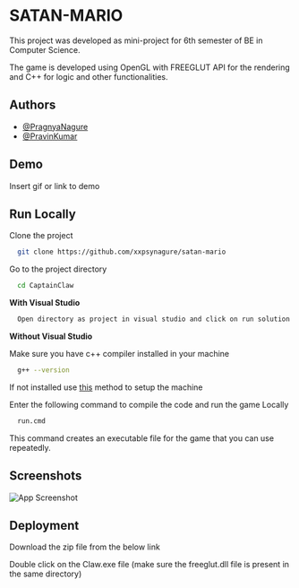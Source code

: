 
# SATAN-MARIO

This project was developed as mini-project for 6th semester of BE in Computer Science.

The game is developed using OpenGL with FREEGLUT API for the rendering and C++ for logic and other functionalities.


## Authors

- [@PragnyaNagure](https://www.github.com/xxpsynagure)
- [@PravinKumar](https://www.github.com/pravin-pk)


## Demo

Insert gif or link to demo


## Run Locally

Clone the project

```bash
  git clone https://github.com/xxpsynagure/satan-mario
```

Go to the project directory

```bash
  cd CaptainClaw
```

__With Visual Studio__

```bash
  Open directory as project in visual studio and click on run solution
```

__Without Visual Studio__

  Make sure you have c++ compiler installed in your machine
```bash
  g++ --version
```
  If not installed use [this](https://code.visualstudio.com/docs/languages/cpp#_example-install-mingwx64) method to setup the machine

  Enter the following command to compile the code and run the game Locally
```bash
  run.cmd
```
This command creates an executable file for the game that you can use repeatedly.

## Screenshots

![App Screenshot](https://via.placeholder.com/468x300?text=App+Screenshot+Here)


## Deployment

Download the zip file from the below link

Double click on the Claw.exe file (make sure the freeglut.dll file is present in the same directory)


